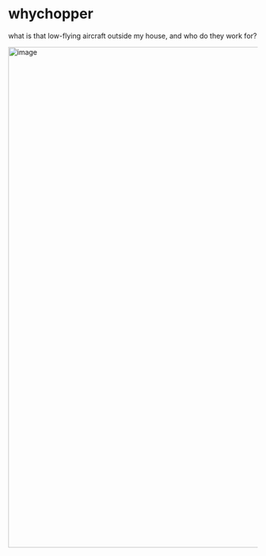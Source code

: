# whychopper

what is that low-flying aircraft outside my house, and who do they work for?

<img width="1010" alt="image" src="https://user-images.githubusercontent.com/693511/96068188-61cb4b00-0e69-11eb-88d5-407746b1c2d3.png">
